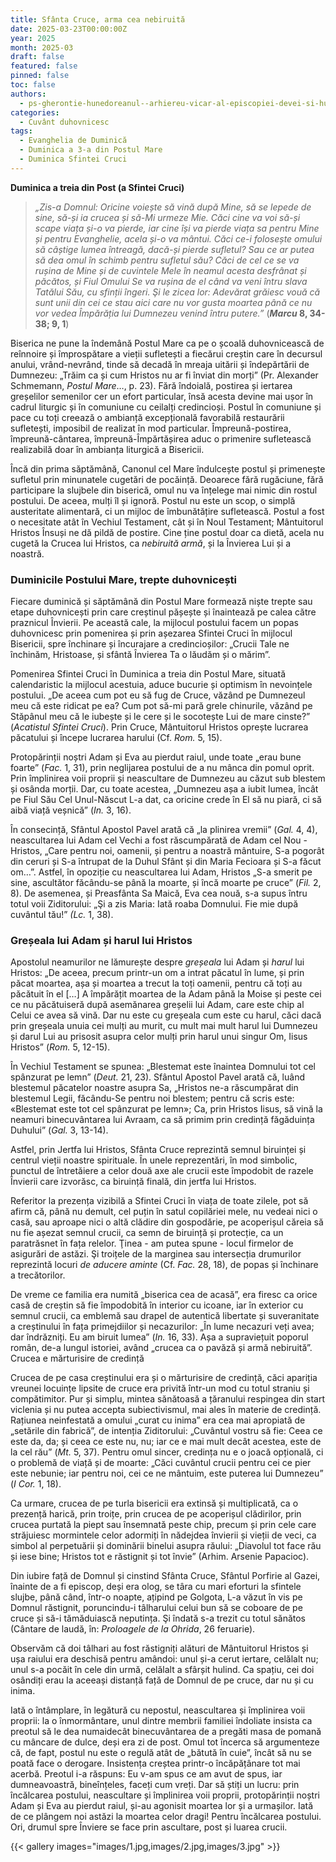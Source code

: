 ```yaml
---
title: Sfânta Cruce, arma cea nebiruită
date: 2025-03-23T00:00:00Z
year: 2025
month: 2025-03
draft: false
featured: false
pinned: false
toc: false
authors:
  - ps-gherontie-hunedoreanul--arhiereu-vicar-al-episcopiei-devei-si-hunedoarei
categories:
  - Cuvânt duhovnicesc
tags:
  - Evanghelia de Duminică
  - Duminica a 3-a din Postul Mare
  - Duminica Sfintei Cruci
---
```

**Duminica a treia din Post (a Sfintei Cruci)**

> _„Zis-a Domnul: Oricine voiește să vină după Mine, să se lepede de sine, să-și ia crucea și să-Mi urmeze Mie. Căci cine va voi să-și scape viața și-o va pierde, iar cine își va pierde viața sa pentru Mine și pentru Evanghelie, acela și-o va mântui. Căci ce-i folosește omului să câștige lumea întreagă, dacă-și pierde sufletul? Sau ce ar putea să dea omul în schimb pentru sufletul său? Căci de cel ce se va rușina de Mine și de cuvintele Mele în neamul acesta desfrânat și păcătos, și Fiul Omului Se va rușina de el când va veni întru slava Tatălui Său, cu sfinții îngeri. Şi le zicea lor: Adevărat grăiesc vouă că sunt unii din cei ce stau aici care nu vor gusta moartea până ce nu vor vedea Împărăția lui Dumnezeu venind întru putere.”_ (**_Marcu_ 8, 34-38; 9, 1**)

Biserica ne pune la îndemână Postul Mare ca pe o școală duhovnicească de reînnoire și împrospătare a vieții sufletești a fiecărui creștin care în decursul anului, vrând-nevrând, tinde să decadă în mreaja uitării și îndepărtării de Dumnezeu: „Trăim ca și cum Hristos nu ar fi înviat din morți” (Pr. Alexander Schmemann, _Postul Mare_…, p. 23). Fără îndoială, postirea și iertarea greșelilor semenilor cer un efort particular, însă acesta devine mai ușor în cadrul liturgic și în comuniune cu ceilalți credincioși. Postul în comuniune și pace cu toți creează o ambianță excepțională favorabilă restaurării sufletești, imposibil de realizat în mod particular. Împreună-postirea, împreună-cântarea, împreună-Împărtășirea aduc o primenire sufletească realizabilă doar în ambianța liturgică a Bisericii.

Încă din prima săptămână, Canonul cel Mare îndulcește postul și primenește sufletul prin minunatele cugetări de pocăință. Deoarece fără rugăciune, fără participare la slujbele din biserică, omul nu va înțelege mai nimic din rostul postului. De aceea, mulți îl și ignoră. Postul nu este un scop, o simplă austeritate alimentară, ci un mijloc de îmbunătățire sufletească. Postul a fost o necesitate atât în Vechiul Testament, cât și în Noul Testament; Mântuitorul Hristos Însuși ne dă pildă de postire. Cine ține postul doar ca dietă, acela nu cugetă la Crucea lui Hristos, ca _nebiruită armă_, și la Învierea Lui și a noastră.

### Duminicile Postului Mare, trepte duhovnicești

Fiecare duminică și săptămână din Postul Mare formează niște trepte sau etape duhovnicești prin care creștinul pășește și înaintează pe calea către praznicul Învierii. Pe această cale, la mijlocul postului facem un popas duhovnicesc prin pomenirea și prin așezarea Sfintei Cruci în mijlocul Bisericii, spre închinare și încurajare a credincioșilor: „Crucii Tale ne închinăm, Hristoase, și sfântă Învierea Ta o lăudăm și o mărim”.

Pomenirea Sfintei Cruci în Duminica a treia din Postul Mare, situată calendaristic la mijlocul acestuia, aduce bucurie și optimism în nevoințele postului. „De aceea cum pot eu să fug de Cruce, văzând pe Dumnezeul meu că este ridicat pe ea? Cum pot să-mi pară grele chinurile, văzând pe Stăpânul meu că le iubește și le cere și le socotește Lui de mare cinste?” (_Acatistul Sfintei Cruci_). Prin Cruce, Mântuitorul Hristos oprește lucrarea păcatului și începe lucrarea harului (Cf. _Rom._ 5, 15).

Protopărinții noștri Adam și Eva au pierdut raiul, unde toate „erau bune foarte” (_Fac._ 1, 31), prin neglijarea postului de a nu mânca din pomul oprit. Prin împlinirea voii proprii și neascultare de Dumnezeu au căzut sub blestem și osânda morții. Dar, cu toate acestea, „Dumnezeu așa a iubit lumea, încât pe Fiul Său Cel Unul-Născut L-a dat, ca oricine crede în El să nu piară, ci să aibă viață veșnică” (_In._ 3, 16).

În consecință, Sfântul Apostol Pavel arată că „la plinirea vremii” (_Gal._ 4, 4), neascultarea lui Adam cel Vechi a fost răscumpărată de Adam cel Nou - Hristos, „Care pentru noi, oamenii, și pentru a noastră mântuire, S-a pogorât din ceruri și S-a întrupat de la Duhul Sfânt și din Maria Fecioara și S-a făcut om…”. Astfel, în opoziție cu neascultarea lui Adam, Hristos „S-a smerit pe sine, ascultător făcându-se până la moarte, și încă moarte pe cruce” (_Fil._ 2, 8). De asemenea, și Preasfânta Sa Maică, Eva cea nouă, s-a supus întru totul voii Ziditorului: „Şi a zis Maria: Iată roaba Domnului. Fie mie după cuvântul tău!” _(Lc._ 1, 38).

### Greșeala lui Adam și harul lui Hristos

Apostolul neamurilor ne lămurește despre _greșeala_ lui Adam și _harul_ lui Hristos: „De aceea, precum printr-un om a intrat păcatul în lume, și prin păcat moartea, așa și moartea a trecut la toți oamenii, pentru că toți au păcătuit în el […] A împărățit moartea de la Adam până la Moise și peste cei ce nu păcătuiseră după asemănarea greșelii lui Adam, care este chip al Celui ce avea să vină. Dar nu este cu greșeala cum este cu harul, căci dacă prin greșeala unuia cei mulți au murit, cu mult mai mult harul lui Dumnezeu și darul Lui au prisosit asupra celor mulți prin harul unui singur Om, Iisus Hristos” (_Rom._ 5, 12-15).

În Vechiul Testament se spunea: „Blestemat este înaintea Domnului tot cel spânzurat pe lemn” (_Deut._ 21, 23). Sfântul Apostol Pavel arată că, luând blestemul păcatelor noastre asupra Sa, „Hristos ne-a răscumpărat din blestemul Legii, făcându-Se pentru noi blestem; pentru că scris este: «Blestemat este tot cel spânzurat pe lemn»; Ca, prin Hristos Iisus, să vină la neamuri binecuvântarea lui Avraam, ca să primim prin credință făgăduința Duhului” (_Gal._ 3, 13-14).

Astfel, prin Jertfa lui Hristos, Sfânta Cruce reprezintă semnul biruinței și centrul vieții noastre spirituale. În unele reprezentări, în mod simbolic, punctul de întretăiere a celor două axe ale crucii este împodobit de razele Învierii care izvorăsc, ca biruință finală, din jertfa lui Hristos.

Referitor la prezența vizibilă a Sfintei Cruci în viața de toate zilele, pot să afirm că, până nu demult, cel puțin în satul copilăriei mele, nu vedeai nici o casă, sau aproape nici o altă clădire din gospodărie, pe acoperișul căreia să nu fie așezat semnul crucii, ca semn de biruință și protecție, ca un paratrăsnet în fața relelor. Ţinea - am putea spune - locul firmelor de asigurări de astăzi. Şi troițele de la marginea sau intersecția drumurilor reprezintă locuri _de aducere aminte_ (Cf. _Fac._ 28, 18), de popas și închinare a trecătorilor.

De vreme ce familia era numită „biserica cea de acasă”, era firesc ca orice casă de creștin să fie împodobită în interior cu icoane, iar în exterior cu semnul crucii, ca emblemă sau drapel de autentică libertate și suveranitate a creștinului în fața primejdiilor și necazurilor: „În lume necazuri veți avea; dar îndrăzniți. Eu am biruit lumea” (_In._ 16, 33). Așa a supraviețuit poporul român, de-a lungul istoriei, având „crucea ca o pavăză și armă nebiruită”.
Crucea e mărturisire de credință

Crucea de pe casa creștinului era și o mărturisire de credință, căci apariția vreunei locuințe lipsite de cruce era privită într-un mod cu totul straniu și compătimitor. Pur și simplu, mintea sănătoasă a țăranului respingea din start viclenia și nu putea accepta subiectivismul, mai ales în materie de credință. Rațiunea neinfestată a omului „curat cu inima” era cea mai apropiată de „setările din fabrică”, de intenția Ziditorului: „Cuvântul vostru să fie: Ceea ce este da, da; și ceea ce este nu, nu; iar ce e mai mult decât acestea, este de la cel rău” (_Mt._ 5, 37). Pentru omul sincer, credința nu e o joacă opțională, ci o problemă de viață și de moarte: „Căci cuvântul crucii pentru cei ce pier este nebunie; iar pentru noi, cei ce ne mântuim, este puterea lui Dumnezeu” (_I Cor._ 1, 18).

Ca urmare, crucea de pe turla bisericii era extinsă și multiplicată, ca o prezență harică, prin troițe, prin crucea de pe acoperișul clădirilor, prin crucea purtată la piept sau însemnată peste chip, precum și prin cele care străjuiesc mormintele celor adormiți în nădejdea învierii și vieții de veci, ca simbol al perpetuării și dominării binelui asupra răului: „Diavolul tot face rău și iese bine; Hristos tot e răstignit și tot învie” (Arhim. Arsenie Papacioc).

Din iubire față de Domnul și cinstind Sfânta Cruce, Sfântul Porfirie al Gazei, înainte de a fi episcop, deși era olog, se târa cu mari eforturi la sfintele slujbe, până când, într-o noapte, ațipind pe Golgota, L-a văzut în vis pe Domnul răstignit, poruncindu-i tâlharului celui bun să se coboare de pe cruce și să-i tămăduiască neputința. Şi îndată s-a trezit cu totul sănătos (Cântare de laudă, în: _Proloagele de la Ohrida_, 26 feruarie).

Observăm că doi tâlhari au fost răstigniți alături de Mântuitorul Hristos și ușa raiului era deschisă pentru amândoi: unul și-a cerut iertare, celălalt nu; unul s-a pocăit în cele din urmă, celălalt a sfârșit hulind. Ca spațiu, cei doi osândiți erau la aceeași distanță față de Domnul de pe cruce, dar nu și cu inima.

Iată o întâmplare, în legătură cu nepostul, neascultarea și împlinirea voii proprii: la o înmormântare, unul dintre membrii familiei îndoliate insista ca preotul să le dea numaidecât binecuvântarea de a pregăti masa de pomană cu mâncare de dulce, deși era zi de post. Omul tot încerca să argumenteze că, de fapt, postul nu este o regulă atât de „bătută în cuie”, încât să nu se poată face o derogare. Insistența creștea printr-o încăpățânare tot mai acerbă. Preotul i-a răspuns: Eu v-am spus ce am avut de spus, iar dumneavoastră, bineînțeles, faceți cum vreți. Dar să știți un lucru: prin încălcarea postului, neascultare și împlinirea voii proprii, protopărinții noștri Adam și Eva au pierdut raiul, și-au agonisit moartea lor și a urmașilor. Iată de ce plângem noi astăzi la moartea celor dragi! Pentru încălcarea postului. Ori, drumul spre Înviere se face prin ascultare, post și luarea crucii.

{{< gallery images="images/1.jpg,images/2.jpg,images/3.jpg" >}}